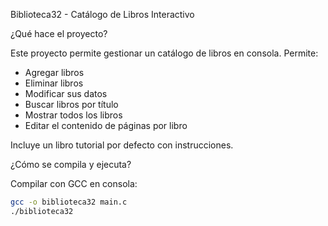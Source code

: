 Biblioteca32 - Catálogo de Libros Interactivo

¿Qué hace el proyecto?

Este proyecto permite gestionar un catálogo de libros en consola. Permite:

- Agregar libros
- Eliminar libros
- Modificar sus datos
- Buscar libros por título
- Mostrar todos los libros
- Editar el contenido de páginas por libro

Incluye un libro tutorial por defecto con instrucciones.

¿Cómo se compila y ejecuta?

Compilar con GCC en consola:

```bash
gcc -o biblioteca32 main.c
./biblioteca32
